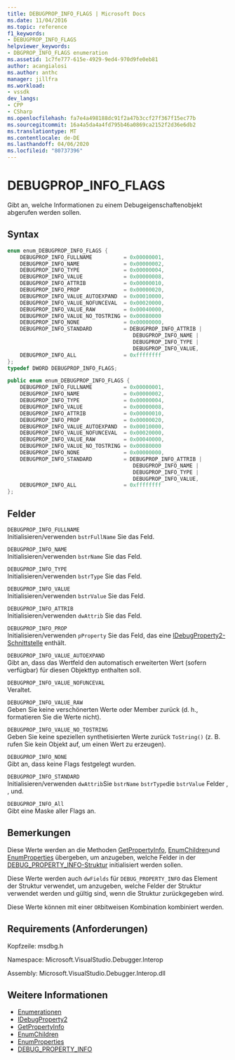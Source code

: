 ```yaml
---
title: DEBUGPROP_INFO_FLAGS | Microsoft Docs
ms.date: 11/04/2016
ms.topic: reference
f1_keywords:
- DEBUGPROP_INFO_FLAGS
helpviewer_keywords:
- DBGPROP_INFO_FLAGS enumeration
ms.assetid: 1c7fe777-615e-4929-9ed4-970d9fe0eb81
author: acangialosi
ms.author: anthc
manager: jillfra
ms.workload:
- vssdk
dev_langs:
- CPP
- CSharp
ms.openlocfilehash: fa7e4a498188dc91f2a47b3ccf27f367f15ec77b
ms.sourcegitcommit: 16a4a5da4a4fd795b46a0869ca2152f2d36e6db2
ms.translationtype: MT
ms.contentlocale: de-DE
ms.lasthandoff: 04/06/2020
ms.locfileid: "80737396"
---
```

# <a name="debugprop_info_flags"></a>DEBUGPROP_INFO_FLAGS
Gibt an, welche Informationen zu einem Debugeigenschaftenobjekt abgerufen werden sollen.

## <a name="syntax"></a>Syntax

```cpp
enum enum_DEBUGPROP_INFO_FLAGS {
    DEBUGPROP_INFO_FULLNAME          = 0x00000001,
    DEBUGPROP_INFO_NAME              = 0x00000002,
    DEBUGPROP_INFO_TYPE              = 0x00000004,
    DEBUGPROP_INFO_VALUE             = 0x00000008,
    DEBUGPROP_INFO_ATTRIB            = 0x00000010,
    DEBUGPROP_INFO_PROP              = 0x00000020,
    DEBUGPROP_INFO_VALUE_AUTOEXPAND  = 0x00010000,
    DEBUGPROP_INFO_VALUE_NOFUNCEVAL  = 0x00020000,
    DEBUGPROP_INFO_VALUE_RAW         = 0x00040000,
    DEBUGPROP_INFO_VALUE_NO_TOSTRING = 0x00080000
    DEBUGPROP_INFO_NONE              = 0x00000000,
    DEBUGPROP_INFO_STANDARD          = DEBUGPROP_INFO_ATTRIB |
                                        DEBUGPROP_INFO_NAME |
                                        DEBUGPROP_INFO_TYPE |
                                        DEBUGPROP_INFO_VALUE,
    DEBUGPROP_INFO_ALL               = 0xffffffff
};
typedef DWORD DEBUGPROP_INFO_FLAGS;
```

```csharp
public enum enum_DEBUGPROP_INFO_FLAGS {
    DEBUGPROP_INFO_FULLNAME          = 0x00000001,
    DEBUGPROP_INFO_NAME              = 0x00000002,
    DEBUGPROP_INFO_TYPE              = 0x00000004,
    DEBUGPROP_INFO_VALUE             = 0x00000008,
    DEBUGPROP_INFO_ATTRIB            = 0x00000010,
    DEBUGPROP_INFO_PROP              = 0x00000020,
    DEBUGPROP_INFO_VALUE_AUTOEXPAND  = 0x00010000,
    DEBUGPROP_INFO_VALUE_NOFUNCEVAL  = 0x00020000,
    DEBUGPROP_INFO_VALUE_RAW         = 0x00040000,
    DEBUGPROP_INFO_VALUE_NO_TOSTRING = 0x00080000
    DEBUGPROP_INFO_NONE              = 0x00000000,
    DEBUGPROP_INFO_STANDARD          = DEBUGPROP_INFO_ATTRIB |
                                        DEBUGPROP_INFO_NAME |
                                        DEBUGPROP_INFO_TYPE |
                                        DEBUGPROP_INFO_VALUE,
    DEBUGPROP_INFO_ALL               = 0xffffffff
};
```

## <a name="fields"></a>Felder
`DEBUGPROP_INFO_FULLNAME`\
Initialisieren/verwenden `bstrFullName` Sie das Feld.

`DEBUGPROP_INFO_NAME`\
Initialisieren/verwenden `bstrName` Sie das Feld.

`DEBUGPROP_INFO_TYPE`\
Initialisieren/verwenden `bstrType` Sie das Feld.

`DEBUGPROP_INFO_VALUE`\
Initialisieren/verwenden `bstrValue` Sie das Feld.

`DEBUGPROP_INFO_ATTRIB`\
Initialisieren/verwenden `dwAttrib` Sie das Feld.

`DEBUGPROP_INFO_PROP`\
Initialisieren/verwenden `pProperty` Sie das Feld, das eine [IDebugProperty2-Schnittstelle](../../../extensibility/debugger/reference/idebugproperty2.md) enthält.

`DEBUGPROP_INFO_VALUE_AUTOEXPAND`\
Gibt an, dass das Wertfeld den automatisch erweiterten Wert (sofern verfügbar) für diesen Objekttyp enthalten soll.

`DEBUGPROP_INFO_VALUE_NOFUNCEVAL`\
Veraltet.

`DEBUGPROP_INFO_VALUE_RAW`\
Geben Sie keine verschönerten Werte oder Member zurück (d. h., formatieren Sie die Werte nicht).

`DEBUGPROP_INFO_VALUE_NO_TOSTRING`\
Geben Sie keine speziellen synthetisierten Werte zurück `ToString()` (z. B. rufen Sie kein Objekt auf, um einen Wert zu erzeugen).

`DEBUGPROP_INFO_NONE`\
Gibt an, dass keine Flags festgelegt wurden.

`DEBUGPROP_INFO_STANDARD`\
Initialisieren/verwenden `dwAttrib`Sie `bstrName` `bstrType`die `bstrValue` Felder , , und.

`DEBUGPROP_INFO_All`\
Gibt eine Maske aller Flags an.

## <a name="remarks"></a>Bemerkungen
Diese Werte werden an die Methoden [GetPropertyInfo](../../../extensibility/debugger/reference/idebugproperty2-getpropertyinfo.md), [EnumChildren](../../../extensibility/debugger/reference/idebugproperty2-enumchildren.md)und [EnumProperties](../../../extensibility/debugger/reference/idebugstackframe2-enumproperties.md) übergeben, um anzugeben, welche Felder in der [DEBUG_PROPERTY_INFO-Struktur](../../../extensibility/debugger/reference/debug-property-info.md) initialisiert werden sollen.

Diese Werte werden auch `dwFields` für `DEBUG_PROPERTY_INFO` das Element der Struktur verwendet, um anzugeben, welche Felder der Struktur verwendet werden und gültig sind, wenn die Struktur zurückgegeben wird.

Diese Werte können mit einer `OR`bitweisen Kombination kombiniert werden.

## <a name="requirements"></a>Requirements (Anforderungen)
Kopfzeile: msdbg.h

Namespace: Microsoft.VisualStudio.Debugger.Interop

Assembly: Microsoft.VisualStudio.Debugger.Interop.dll

## <a name="see-also"></a>Weitere Informationen
- [Enumerationen](../../../extensibility/debugger/reference/enumerations-visual-studio-debugging.md)
- [IDebugProperty2](../../../extensibility/debugger/reference/idebugproperty2.md)
- [GetPropertyInfo](../../../extensibility/debugger/reference/idebugproperty2-getpropertyinfo.md)
- [EnumChildren](../../../extensibility/debugger/reference/idebugproperty2-enumchildren.md)
- [EnumProperties](../../../extensibility/debugger/reference/idebugstackframe2-enumproperties.md)
- [DEBUG_PROPERTY_INFO](../../../extensibility/debugger/reference/debug-property-info.md)
